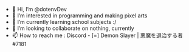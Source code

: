 - 👋 Hi, I’m @dotenvDev
- 👀 I’m interested in programming and making pixel arts
- 🌱 I’m currently learning school subjects :/
- 💞️ I’m looking to collaborate on nothing, currently
- 📫 How to reach me : Discord - [=] Demon Slayer | 悪魔を退治する者#7181 

<!---
dotenvDev/dotenvDev is a ✨ special ✨ repository because its `README.md` (this file) appears on your GitHub profile.
You can click the Preview link to take a look at your changes.
--->
